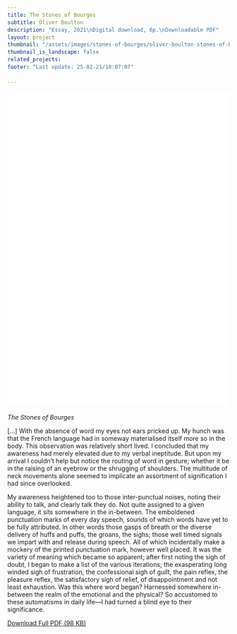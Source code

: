 ```yaml
---
title: The Stones of Bourges
subtitle: Oliver Boulton
description: "Essay, 2021\nDigital download, 6p.\nDownloadable PDF"
layout: project
thumbnail: "/assets/images/stones-of-bourges/oliver-boulton-stones-of-bourges-thumb.png"
thumbnail_is_landscape: false
related_projects:
footer: "Last update: 25-02-21/10:07:07"

---
```

![alt text here](/assets/images/stones-of-bourges/oliver-boulton-stones-of-bourges-front.gif)

*The Stones of Bourges*

[...] With the absence of word my eyes not ears pricked up. My hunch was that the French language had in someway materialised itself more so in the body. This observation was relatively short lived. I concluded that my awareness had merely elevated due to my verbal ineptitude. But upon my arrival I couldn’t help but notice the routing of word in gesture; whether it be in the raising of an eyebrow or the shrugging of shoulders. The multitude of neck movements alone seemed to implicate an assortment of signification I had since overlooked. 

My awareness heightened too to those inter-punctual noises, noting their ability to talk, and clearly talk they do. Not quite assigned to a given language, it sits somewhere in the in-between. The emboldened punctuation marks of every day speech, sounds of which words have yet to be fully attributed. In other words those gasps of breath or the diverse delivery of huffs and puffs, the groans, the sighs; those well timed signals we impart with and release during speech. All of which incidentally make a mockery of the printed punctuation mark, however well placed. It was the variety of meaning which became so apparent; after first noting the sigh of doubt, I began to make a list of the various iterations; the exasperating long winded sigh of frustration, the confessional sigh of guilt, the pain reflex, the pleasure reflex, the satisfactory sigh of relief, of disappointment and not least exhaustion. Was this where word began? Harnessed somewhere in-between the realm of the emotional and the physical? So accustomed to these automatisms in daily life—I had turned a blind eye to their significance. 

<a href="/assets/images/stones-of-bourges/oliver-boulton-stones-of-bourges.pdf" target="_blank">Download Full PDF (98 KB)</a>